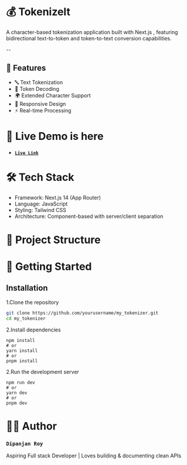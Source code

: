 # 💰 TokenizeIt

A character-based tokenization application built with Next.js , featuring bidirectional text-to-token and token-to-text conversion capabilities.

--


## 🚀 Features

- 🔤 Text Tokenization
- 🔢 Token Decoding
- 🌍 Extended Character Support
- 📱 Responsive Design
- ⚡ Real-time Processing

# 🚀 Live Demo is here

- [**`Live Link`**](https://tokenizer-nvcsgpdsp-dipanjan-roys-projects.vercel.app/)


# 🛠️ Tech Stack
- Framework: Next.js 14 (App Router)
- Language: JavaScript
- Styling: Tailwind CSS
- Architecture: Component-based with server/client separation

# 📁 Project Structure

# 🚀 Getting Started

## Installation

1.Clone the repository

```bash
git clone https://github.com/yourusername/my_tokenizer.git
cd my_tokenizer
```

2.Install dependencies
``` npm
npm install
# or
yarn install
# or
pnpm install
```
2.Run the development server
``` 
npm run dev
# or
yarn dev
# or
pnpm dev
```

# 👨‍💻 Author
### **`Dipanjan Roy`**
Aspiring Full stack Developer | Loves building & documenting clean APIs
